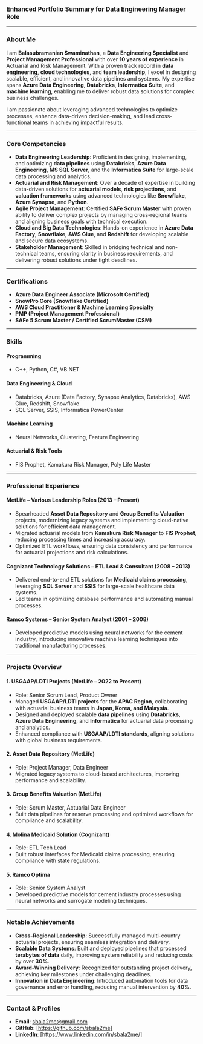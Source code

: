 ### Enhanced Portfolio Summary for Data Engineering Manager Role

---

### About Me  
I am **Balasubramanian Swaminathan**, a **Data Engineering Specialist** and **Project Management Professional** with over **10 years of experience** in Actuarial and Risk Management. With a proven track record in **data engineering**, **cloud technologies**, and **team leadership**, I excel in designing scalable, efficient, and innovative data pipelines and systems. My expertise spans **Azure Data Engineering**, **Databricks**, **Informatica Suite**, and **machine learning**, enabling me to deliver robust data solutions for complex business challenges.  

I am passionate about leveraging advanced technologies to optimize processes, enhance data-driven decision-making, and lead cross-functional teams in achieving impactful results.  

---

### Core Competencies  
- **Data Engineering Leadership**: Proficient in designing, implementing, and optimizing **data pipelines** using **Databricks**, **Azure Data Engineering**, **MS SQL Server**, and the **Informatica Suite** for large-scale data processing and analytics.  
- **Actuarial and Risk Management**: Over a decade of expertise in building data-driven solutions for **actuarial models**, **risk projections**, and **valuation frameworks** using advanced technologies like **Snowflake**, **Azure Synapse**, and **Python**.  
- **Agile Project Management**: Certified **SAFe Scrum Master** with proven ability to deliver complex projects by managing cross-regional teams and aligning business goals with technical execution.  
- **Cloud and Big Data Technologies**: Hands-on experience in **Azure Data Factory**, **Snowflake**, **AWS Glue**, and **Redshift** for developing scalable and secure data ecosystems.  
- **Stakeholder Management**: Skilled in bridging technical and non-technical teams, ensuring clarity in business requirements, and delivering robust solutions under tight deadlines.  

---

### Certifications  
- **Azure Data Engineer Associate (Microsoft Certified)**  
- **SnowPro Core (Snowflake Certified)**  
- **AWS Cloud Practitioner & Machine Learning Specialty**  
- **PMP (Project Management Professional)**  
- **SAFe 5 Scrum Master / Certified ScrumMaster (CSM)**  

---

### Skills  
#### **Programming**  
- C++, Python, C#, VB.NET  
#### **Data Engineering & Cloud**  
- Databricks, Azure (Data Factory, Synapse Analytics, Databricks), AWS Glue, Redshift, Snowflake  
- SQL Server, SSIS, Informatica PowerCenter  
#### **Machine Learning**  
- Neural Networks, Clustering, Feature Engineering  
#### **Actuarial & Risk Tools**  
- FIS Prophet, Kamakura Risk Manager, Poly Life Master  

---

### Professional Experience  

#### **MetLife – Various Leadership Roles (2013 – Present)**  
- Spearheaded **Asset Data Repository** and **Group Benefits Valuation** projects, modernizing legacy systems and implementing cloud-native solutions for efficient data management.  
- Migrated actuarial models from **Kamakura Risk Manager** to **FIS Prophet**, reducing processing times and increasing accuracy.  
- Optimized ETL workflows, ensuring data consistency and performance for actuarial projections and risk calculations.  

#### **Cognizant Technology Solutions – ETL Lead & Consultant (2008 – 2013)**  
- Delivered end-to-end ETL solutions for **Medicaid claims processing**, leveraging **SQL Server** and **SSIS** for large-scale healthcare data systems.  
- Led teams in optimizing database performance and automating manual processes.

#### **Ramco Systems – Senior System Analyst (2001 – 2008)**  
- Developed predictive models using neural networks for the cement industry, introducing innovative machine learning techniques into traditional manufacturing processes.  

---

### Projects Overview  

#### 1. **USGAAP/LDTI Projects (MetLife – 2022 to Present)**  
   - Role: Senior Scrum Lead, Product Owner  
   - Managed **USGAAP/LDTI projects** for the **APAC Region**, collaborating with actuarial business teams in **Japan, Korea, and Malaysia**.  
   - Designed and deployed scalable **data pipelines** using **Databricks**, **Azure Data Engineering**, and **Informatica** for actuarial data processing and analytics.  
   - Enhanced compliance with **USGAAP/LDTI standards**, aligning solutions with global business requirements.  

#### 2. **Asset Data Repository (MetLife)**  
   - Role: Project Manager, Data Engineer  
   - Migrated legacy systems to cloud-based architectures, improving performance and scalability.  

#### 3. **Group Benefits Valuation (MetLife)**  
   - Role: Scrum Master, Actuarial Data Engineer  
   - Built data pipelines for reserve processing and optimized workflows for compliance and scalability.  

#### 4. **Molina Medicaid Solution (Cognizant)**  
   - Role: ETL Tech Lead  
   - Built robust interfaces for Medicaid claims processing, ensuring compliance with state regulations.  

#### 5. **Ramco Optima**  
   - Role: Senior System Analyst  
   - Developed predictive models for cement industry processes using neural networks and surrogate modeling techniques.  

---

### Notable Achievements  
- **Cross-Regional Leadership**: Successfully managed multi-country actuarial projects, ensuring seamless integration and delivery.  
- **Scalable Data Systems**: Built and deployed pipelines that processed **terabytes of data** daily, improving system reliability and reducing costs by over **30%**.  
- **Award-Winning Delivery**: Recognized for outstanding project delivery, achieving key milestones under challenging deadlines.  
- **Innovation in Data Engineering**: Introduced automation tools for data governance and error handling, reducing manual intervention by **40%**.

---

### Contact & Profiles  
- **Email**: [sbala2me@gmail.com](mailto:sbala2me@gmail.com)  
- **GitHub**: [https://github.com/sbala2me]  
- **LinkedIn**: [https://www.linkedin.com/in/sbala2me/]  


